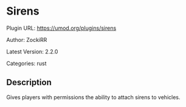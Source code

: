 # Sirens

Plugin URL: https://umod.org/plugins/sirens

Author: ZockiRR

Latest Version: 2.2.0

Categories: rust

## Description

Gives players with permissions the ability to attach sirens to vehicles.
